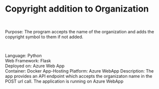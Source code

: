 <h1>Copyright addition to Organization</h1>
<br>
<p>
Purpose: The program accepts the name of the organization and adds the copyright symbol to them if not added. 
</p>
<br>
<p>
Language: Python<br>
Web Framework: Flask<br>
Deployed on: Azure Web App<br>
Container: Docker
App-Hosting Platform: Azure WebApp
Description: The app provides an API endpoint which accepts the organizaton name in the POST url call.
The application is running on Azure WebApp
</p>




